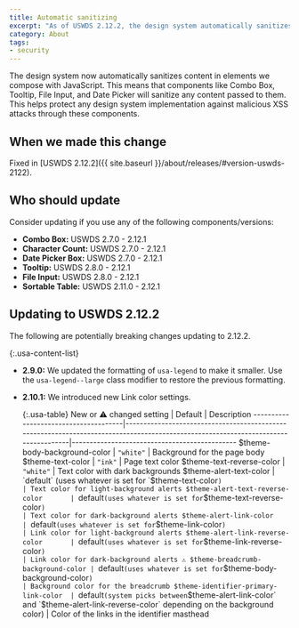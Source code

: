 ```yaml
---
title: Automatic sanitizing
excerpt: "As of USWDS 2.12.2, the design system automatically sanitizes content in elements we compose with JavaScript."
category: About
tags:
- security
---
```


The design system now automatically sanitizes content in elements we compose with JavaScript. This means that components like Combo Box, Tooltip, File Input, and Date Picker will sanitize any content passed to them. This helps protect any design system implementation against malicious XSS attacks through these components.

## When we made this change
Fixed in [USWDS 2.12.2]({{ site.baseurl }}/about/releases/#version-uswds-2122).

## Who should update
Consider updating if you use any of the following components/versions:

- **Combo Box:** USWDS 2.7.0 - 2.12.1
- **Character Count:** USWDS 2.7.0 - 2.12.1
- **Date Picker Box:** USWDS 2.7.0 - 2.12.1
- **Tooltip:** USWDS 2.8.0 - 2.12.1
- **File Input:** USWDS 2.8.0 - 2.12.1
- **Sortable Table:** USWDS 2.11.0 - 2.12.1


## Updating to USWDS 2.12.2

The following are potentially breaking changes updating to 2.12.2.

{:.usa-content-list}
- **2.9.0:** We updated the formatting of `usa-legend` to make it smaller. Use the `usa-legend--large` class modifier to restore the previous formatting.

- **2.10.1:** We introduced new Link color settings.

    {:.usa-table}
    New or ⚠️ changed setting             | Default                                                                                                                           | Description
    --------------------------------------|------------------------------------------------------------------------------------------------------------------------------------|----------------------------------------------
    $theme-body-background-color          | `"white"`                                                                                                                          | Background for the page body
    $theme-text-color                     | `"ink"`                                                                                                                            | Page text color
    $theme-text-reverse-color             | `"white"`                                                                                                                          | Text color with dark backgrounds
    $theme-alert-text-color               | `default` (uses whatever is set for `$theme-text-color`)                                                                           | Text color for light-background alerts
    $theme-alert-text-reverse-color       | `default` (uses whatever is set for `$theme-text-reverse-color`)                                                                   | Text color for dark-background alerts
    $theme-alert-link-color               | `default` (uses whatever is set for `$theme-link-color`)                                                                           | Link color for light-background alerts
    $theme-alert-link-reverse-color       | `default` (uses whatever is set for `$theme-link-reverse-color`)                                                                   | Link color for dark-background alerts
    ⚠️ $theme-breadcrumb-background-color | `default` (uses whatever is set for `$theme-body-background-color`)                                                               | Background color for the breadcrumb
    $theme-identifier-primary-link-color  | `default` (system picks between `$theme-alert-link-color` and `$theme-alert-link-reverse-color` depending on the background color) | Color of the links in the identifier masthead
